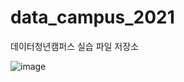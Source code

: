 # data_campus_2021
데이터청년캠퍼스 실습 파일 저장소


![image](https://user-images.githubusercontent.com/60170358/135110723-c3926a68-81d2-4cda-a1af-a8b0e1adf07c.png)
